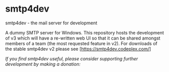 # smtp4dev
smtp4dev - the mail server for development

A dummy SMTP server for Windows. This repository hosts the development of v3 which will have a re-written web UI so that it can be shared amongst members of a team (the most requested feature in v2).
For downloads of the stable smtp4dev v2 please see [https://smtp4dev.codeplex.com/]

*If you find smtp4dev useful, please consider supporting further development by making a donation:*

